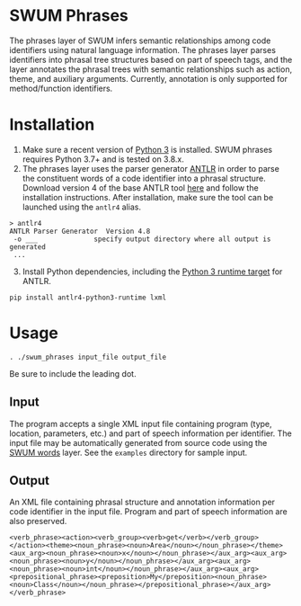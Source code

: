 # SWUM Phrases
The phrases layer of SWUM infers semantic relationships among code identifiers using natural language information. The phrases layer parses identifiers into phrasal tree structures based on part of speech tags, and the layer annotates the phrasal trees with semantic relationships such as action, theme, and auxiliary arguments. Currently, annotation is only supported for method/function identifiers.

# Installation

1. Make sure a recent version of [Python 3](https://www.python.org/) is installed. SWUM phrases requires Python 3.7+ and is tested on 3.8.x.
2. The phrases layer uses the parser generator [ANTLR](https://www.antlr.org/) in order to parse the constituent words of a code identifier into a phrasal structure. Download version 4 of the base ANTLR tool [here](https://www.antlr.org/download.html) and follow the installation instructions. After installation, make sure the tool can be launched using the `antlr4` alias.
```
> antlr4
ANTLR Parser Generator  Version 4.8
 -o ___              specify output directory where all output is generated
 ...
``` 
3. Install Python dependencies, including the [Python 3 runtime target](https://github.com/antlr/antlr4/blob/master/doc/python-target.md) for ANTLR.
```
pip install antlr4-python3-runtime lxml
```


# Usage
```
. ./swum_phrases input_file output_file
```
Be sure to include the leading dot.

## Input
The program accepts a single XML input file containing program (type, location, parameters, etc.) and part of speech information per identifier. The input file may be automatically generated from source code using the [SWUM words](https://github.com/SCANL/swum_project/tree/master/swum_words) layer. See the `examples` directory for sample input.

## Output
An XML file containing phrasal structure and annotation information per code identifier in the input file. Program and part of speech information are also preserved.
```
<verb_phrase><action><verb_group><verb>get</verb></verb_group></action><theme><noun_phrase><noun>Area</noun></noun_phrase></theme><aux_arg><noun_phrase><noun>x</noun></noun_phrase></aux_arg><aux_arg><noun_phrase><noun>y</noun></noun_phrase></aux_arg><aux_arg><noun_phrase><noun>int</noun></noun_phrase></aux_arg><aux_arg><prepositional_phrase><preposition>My</preposition><noun_phrase><noun>Class</noun></noun_phrase></prepositional_phrase></aux_arg></verb_phrase>
```